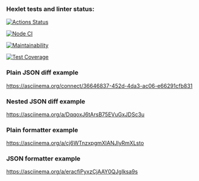 ### Hexlet tests and linter status:
[![Actions Status](https://github.com/valstad/backend-project-lvl2/workflows/hexlet-check/badge.svg)](https://github.com/valstad/backend-project-lvl2/actions)

[![Node CI](https://github.com/valstad/backend-project-lvl2/actions/workflows/nodejs.yml/badge.svg)](https://github.com/valstad/backend-project-lvl2/actions/workflows/nodejs.yml)

[![Maintainability](https://api.codeclimate.com/v1/badges/1d9f277cf65c35bf0546/maintainability)](https://codeclimate.com/github/valstad/backend-project-lvl2/maintainability)

[![Test Coverage](https://api.codeclimate.com/v1/badges/1d9f277cf65c35bf0546/test_coverage)](https://codeclimate.com/github/valstad/backend-project-lvl2/test_coverage)

### Plain JSON diff example
https://asciinema.org/connect/36646837-452d-4da3-ac06-e66291cfb831

### Nested JSON diff example
https://asciinema.org/a/DqqoxJ6tArsB75EVuGxJDSc3u

### Plain formatter example
https://asciinema.org/a/cj6WTnzxpgmXlANJlyRmXLsto

### JSON formatter example
https://asciinema.org/a/eracfiPyxzCjAAY0QJgIksa9s
